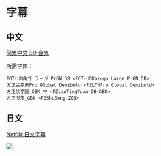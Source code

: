 # 字幕

## 中文

[简繁中文 BD 合集](https://github.com/Nekomoekissaten-SUB/Nekomoekissaten-Storage/releases/download/subtitle_pkg/Somali-anime_BD_zho.7z)

所需字体：
```
FOT-UD角ゴ_ラージ Pr6N DB <FOT-UDKakugo_Large Pr6N DB>
方正兰亭黑Pro Global Demibold <FZLTHPro Global Demibold>
方正兰亭圆_GBK_中 <FZLanTingYuan-DB-GBK>
方正书宋_GBK <FZShuSong-Z01>
```

## 日文

[Netflix 日文字幕](https://github.com/Nekomoekissaten-SUB/Nekomoekissaten-Storage/releases/download/subtitle_jpn/Somali-anime_jpn_NFLX.7z)

![](https://nekomoe.pages.dev/images/2020-01/somali.png)